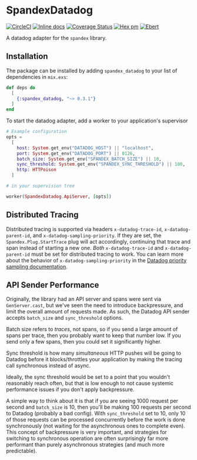 # SpandexDatadog

[![CircleCI](https://circleci.com/gh/spandex-project/spandex_datadog.svg?style=svg)](https://circleci.com/gh/spandex-project/spandex_datadog)
[![Inline docs](http://inch-ci.org/github/spandex-project/spandex_datadog.svg)](http://inch-ci.org/github/spandex-project/spandex_datadog)
[![Coverage Status](https://coveralls.io/repos/github/spandex-project/spandex_datadog/badge.svg)](https://coveralls.io/github/spandex-project/spandex_datadog)
[![Hex pm](http://img.shields.io/hexpm/v/spandex_datadog.svg?style=flat)](https://hex.pm/packages/spandex_datadog)
[![Ebert](https://ebertapp.io/github/spandex-project/spandex_datadog.svg)](https://ebertapp.io/github/spandex-project/spandex_datadog)

A datadog adapter for the `spandex` library.

## Installation

The package can be installed by adding `spandex_datadog` to your list of
dependencies in `mix.exs`:

```elixir
def deps do
  [
    {:spandex_datadog, "~> 0.3.1"}
  ]
end
```

To start the datadog adapter, add a worker to your application's supervisor

```elixir
# Example configuration
opts =
  [
    host: System.get_env("DATADOG_HOST") || "localhost",
    port: System.get_env("DATADOG_PORT") || 8126,
    batch_size: System.get_env("SPANDEX_BATCH_SIZE") || 10,
    sync_threshold: System.get_env("SPANDEX_SYNC_THRESHOLD") || 100,
    http: HTTPoison
  ]

# in your supervision tree

worker(SpandexDatadog.ApiServer, [opts])
```

## Distributed Tracing

Distributed tracing is supported via headers `x-datadog-trace-id`,
`x-datadog-parent-id`, and `x-datadog-sampling-priority`. If they are set, the
`Spandex.Plug.StartTrace` plug will act accordingly, continuing that trace and
span instead of starting a new one.  *Both* `x-datadog-trace-id` and
`x-datadog-parent-id` must be set for distributed tracing to work. You can
learn more about the behavior of `x-datadog-sampling-priority` in the [Datadog
priority sampling documentation].

[Datadog priority sampling documentation]: https://docs.datadoghq.com/tracing/getting_further/trace_sampling_and_storage/#priority-sampling-for-distributed-tracing

## API Sender Performance

Originally, the library had an API server and spans were sent via
`GenServer.cast`, but we've seen the need to introduce backpressure, and limit
the overall amount of requests made. As such, the Datadog API sender accepts
`batch_size` and `sync_threshold` options.

Batch size refers to *traces*, not spans, so if you send a large amount of spans
per trace, then you probably want to keep that number low. If you send only a
few spans, then you could set it significantly higher.

Sync threshold is how many _simultaneous_ HTTP pushes will be going to Datadog 
before it blocks/throttles your application by making the tracing call synchronous instead of async.

Ideally, the sync threshold would be set to a point that you wouldn't reasonably reach often, but
that is low enough to not cause systemic performance issues if you don't apply
backpressure.

A simple way to think about it is that if you are seeing 1000
request per second and `batch_size` is 10, then you'll be making 100
requests per second to Datadog (probably a bad config). With
`sync_threshold` set to 10, only 10 of those requests can be processed concurrently before the work is done synchronously 
(not waiting for the asynchronous ones to complete even). 
This concept of backpressure is very important, and strategies
for switching to synchronous operation are often surprisingly far more
performant than purely asynchronous strategies (and much more predictable).
